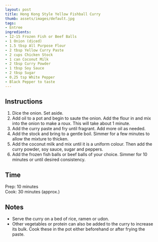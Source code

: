 ```yaml
---
layout: post
title: Hong Kong Style Yellow Fishball Curry
thumb: assets/images/default.jpg
tags:
- Entree
ingredients:
- 12-15 Frozen Fish or Beef Balls
- 1 Onion (diced)
- 1.5 tbsp All Purpose Flour
- 2 tbsp Yellow Curry Paste
- 2 cups Chicken Stock
- 1 can Coconut Milk
- 2 tbsp Curry Powder
- 1 tbsp Soy Sauce
- 2 tbsp Sugar
- 0.25 tsp White Pepper
- Black Pepper to taste
---
```

## Instructions
1. Dice the onion. Set aside. 
2. Add oil to a pot and begin to saute the onion. Add the flour in and mix into the onion to make a roux. This will take about 1 minute.
3. Add the curry paste and fry until fragrant. Add more oil as needed. 
4. Add the stock and bring to a gentle boil. Simmer for a few minutes to allow the mixture to thicken.
5. Add the coconut milk and mix until it is a uniform colour. Then add the curry powder, soy sauce, sugar and peppers. 
6. Add the frozen fish balls or beef balls of your choice. Simmer for 10 minutes or until desired consistency.

## Time
Prep: 10 minutes\
Cook: 30 minutes (approx.)

## Notes
- Serve the curry on a bed of rice, ramen or udon.
- Other vegetables or protein can also be added to the curry to increase its bulk. Cook these in the pot either beforehand or after frying the paste.
